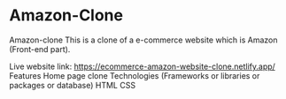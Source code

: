 # Amazon-Clone
Amazon-clone
This is a clone of a e-commerce website which is Amazon (Front-end part).

Live website link: https://ecommerce-amazon-website-clone.netlify.app/
Features
Home page clone
Technologies (Frameworks or libraries or packages or database)
HTML
CSS
